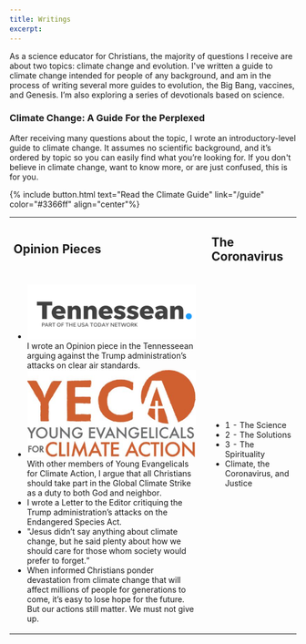 ```yaml
---
title: Writings
excerpt:
---
```


As a science educator for Christians, the majority of questions I receive are about two topics: climate change and evolution. I've written a guide to climate change intended for people of any background, and am in the process of writing several more guides to evolution, the Big Bang, vaccines, and Genesis. I’m also exploring a series of devotionals based on science.

### Climate Change: A Guide For the Perplexed
After receiving many questions about the topic, I wrote an introductory-level guide to climate change. It assumes no scientific background, and it’s ordered by topic so you can easily find what you’re looking for. If you don't believe in climate change, want to know more, or are just confused, this is for you.

{% include button.html text="Read the Climate Guide" link="/guide" color="#3366ff" align="center"%}



<html>
<table>
    <tr>
        <td> <h2> Opinion Pieces </h2></td>
        <td></td>
        <td> <h2> The Coronavirus </h2> </td>
    </tr>
    <tr>
        <td> <ul>
            <li> <img src='assets/images/Tennesseean.png'> I wrote an Opinion piece in the Tennesseean arguing against the Trump administration’s attacks on clear air standards. </li>
            <li> <img src='assets/images/Orgs/YECA.jpg'> With other members of Young Evangelicals for Climate Action, I argue that all Christians should take part in the Global Climate Strike as a duty to both God and neighbor. </li>
            <li> I wrote a Letter to the Editor critiquing the Trump administration’s attacks on the Endangered Species Act. </li>
            <li> "Jesus didn’t say anything about climate change, but he said plenty about how we should care for those whom society would prefer to forget.” </li>
            <li> When informed Christians ponder devastation from climate change that will affect millions of people for generations to come, it’s easy to lose hope for the future. But our actions still matter. We must not give up. </li>
        </ul> </td>
        <td></td>
        <td> <ul>   
            <li> 1 - The Science </li>
            <li> 2 - The Solutions </li>
            <li> 3 - The Spirituality </li>
            <li> Climate, the Coronavirus, and Justice </li>
        </ul> </td>
    </tr>

</table>
</html>